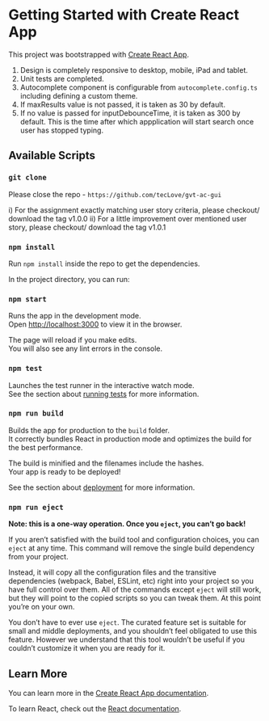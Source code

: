 # Getting Started with Create React App

This project was bootstrapped with [Create React App](https://github.com/facebook/create-react-app).

1.  Design is completely responsive to desktop, mobile, iPad and tablet.
2.  Unit tests are completed.
3.  Autocomplete component is configurable from `autocomplete.config.ts` including defining a custom theme.
4.  If maxResults value is not passed, it is taken as 30 by default.
5.  If no value is passed for inputDebounceTime, it is taken as 300 by default. This is the time after which appplication will start search once user has stopped typing.

## Available Scripts

### `git clone`

Please close the repo - `https://github.com/tecLove/gvt-ac-gui`

i) For the assignment exactly matching user story criteria, please checkout/ download the tag v1.0.0
ii) For a little improvement over mentioned user story, please checkout/ download the tag v1.0.1

### `npm install`

Run `npm install` inside the repo to get the dependencies.

In the project directory, you can run:

### `npm start`

Runs the app in the development mode.\
Open [http://localhost:3000](http://localhost:3000) to view it in the browser.

The page will reload if you make edits.\
You will also see any lint errors in the console.

### `npm test`

Launches the test runner in the interactive watch mode.\
See the section about [running tests](https://facebook.github.io/create-react-app/docs/running-tests) for more information.

### `npm run build`

Builds the app for production to the `build` folder.\
It correctly bundles React in production mode and optimizes the build for the best performance.

The build is minified and the filenames include the hashes.\
Your app is ready to be deployed!

See the section about [deployment](https://facebook.github.io/create-react-app/docs/deployment) for more information.

### `npm run eject`

**Note: this is a one-way operation. Once you `eject`, you can’t go back!**

If you aren’t satisfied with the build tool and configuration choices, you can `eject` at any time. This command will remove the single build dependency from your project.

Instead, it will copy all the configuration files and the transitive dependencies (webpack, Babel, ESLint, etc) right into your project so you have full control over them. All of the commands except `eject` will still work, but they will point to the copied scripts so you can tweak them. At this point you’re on your own.

You don’t have to ever use `eject`. The curated feature set is suitable for small and middle deployments, and you shouldn’t feel obligated to use this feature. However we understand that this tool wouldn’t be useful if you couldn’t customize it when you are ready for it.

## Learn More

You can learn more in the [Create React App documentation](https://facebook.github.io/create-react-app/docs/getting-started).

To learn React, check out the [React documentation](https://reactjs.org/).
